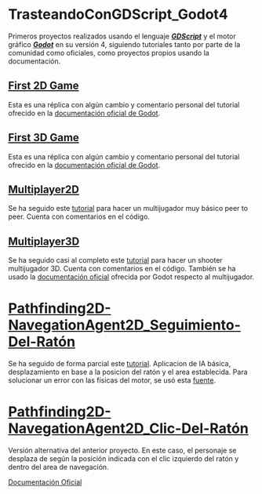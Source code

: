 # TrasteandoConGDScript_Godot4

Primeros proyectos realizados usando el lenguaje [***GDScript***](https://gdscript.com) y el motor gráfico [***Godot***](https://godotengine.org) en su versión 4, siguiendo tutoriales tanto por parte de la comunidad como oficiales, como proyectos propios usando la documentación.

## [First 2D Game](First2DGame)

Esta es una réplica con algún cambio y comentario personal del tutorial ofrecido en la [documentación oficial de Godot](https://docs.godotengine.org/es/4.x/getting_started/first_2d_game/index.html).

## [First 3D Game](First3DGame)

Esta es una réplica con algún cambio y comentario personal del tutorial ofrecido en la [documentación oficial de Godot](https://docs.godotengine.org/en/stable/getting_started/first_3d_game/index.html).

## [Multiplayer2D](Multiplayer2D)

Se ha seguido este [tutorial](https://youtu.be/K62jDMLPToA?si=a9SC81j-mfTXXBAm) para hacer un multijugador muy básico peer to peer. Cuenta con comentarios en el código.

## [Multiplayer3D](Multiplayer3D)

Se ha seguido casi al completo este [tutorial](https://www.youtube.com/watch?v=n8D3vEx7NAE) para hacer un shooter multijugador 3D. Cuenta con comentarios en el código.
También se ha usado la [documentación oficial](https://docs.godotengine.org/en/stable/tutorials/networking/high_level_multiplayer.html) ofrecida por Godot respecto al multijugador.

# [Pathfinding2D-NavegationAgent2D_Seguimiento-Del-Ratón](PathFinding2D_V1)

Se ha seguido de forma parcial este [tutorial](https://youtu.be/AGHtw8__oqw?si=4EA_SBG-y5Dj2EEX). Aplicacion de IA básica, desplazamiento en base a la posicion del ratón y el area establecida.
Para solucionar un error con las físicas del motor, se usó esta [fuente](https://www.reddit.com/r/godot/comments/17j32vs/comment/k6yzsmt/?utm_source=share&utm_medium=web3x&utm_name=web3xcss&utm_term=1&utm_content=share_button).

# [Pathfinding2D-NavegationAgent2D_Clic-Del-Ratón](PathFinding2D_V-Alt)

Versión alternativa del anterior proyecto. 
En este caso, el personaje se desplaza de según la posición indicada con el clic izquierdo del ratón y dentro del area de navegación.

[Documentación Oficial](https://docs.godotengine.org/en/stable/tutorials/navigation/navigation_using_navigationagents.html)

